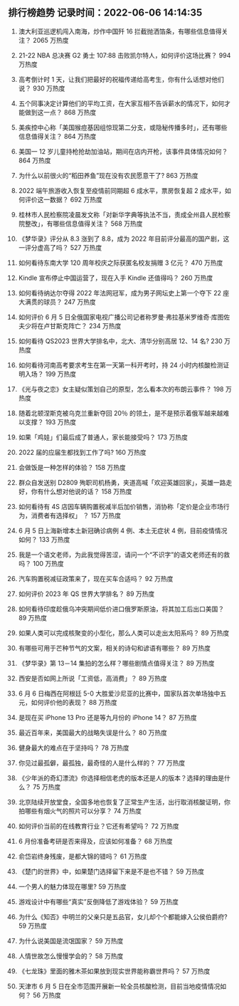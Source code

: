 
## 排行榜趋势 记录时间：2022-06-06 14:14:35
  
  1. 澳大利亚巡逻机闯入南海，炒作中国歼 16 拦截抛洒箔条，有哪些信息值得关注？ 2065 万热度
    
  2. 21-22 NBA 总决赛 G2 勇士 107:88 击败凯尔特人，如何评价这场比赛？ 994 万热度
    
  3. 高考倒计时 1 天，让我们把最好的祝福传递给高考生，你有什么话想对他们说？ 930 万热度
    
  4. 五个同事决定计算他们的平均工资，在大家互相不告诉薪水的情况下，如何才能做到这一点？ 868 万热度
    
  5. 美疾控中心称「美国猴痘基因组惊现第二分支，或隐秘传播多时」，还有哪些信息值得关注？ 864 万热度
    
  6. 美国一 12 岁儿童持枪抢劫加油站，期间在店内开枪，该事件具体情况如何？ 864 万热度
    
  7. 为什么以前很火的“稻田养鱼”现在没有农民愿意干了? 863 万热度
    
  8. 2022 端午旅游收入恢复至疫情前同期超 6 成水平，票房恢复超 2 成水平，如何评价这一数据？ 692 万热度
    
  9. 桂林市人民检察院凌晨发文称「对新华字典等执法不当，责成全州县人民检察院整改」，有哪些信息值得关注？ 568 万热度
    
  10. 《梦华录》评分从 8.3 涨到了 8.8，成为 2022 年目前评分最高的国产剧，这一评分虚高了吗？ 527 万热度
    
  11. 如何看待东南大学 120 周年校庆之际获匿名校友捐赠 3 亿元？ 470 万热度
    
  12. Kindle 宣布停止中国运营了，现在入手 Kindle 还值得吗？ 260 万热度
    
  13. 如何看待纳达尔夺得 2022 年法网冠军，成为男子网坛史上第一个夺下 22 座大满贯的球员？ 247 万热度
    
  14. 如何评价 6 月 5 日全俄国家电视广播公司记者称罗曼·弗拉基米罗维奇·库图佐夫少将在卢甘斯克阵亡？ 234 万热度
    
  15. 如何看待 QS2023 世界大学排名中，北大、清华分别高居 12、14 名? 230 万热度
    
  16. 如何看待河南高考要求考生在第一天第一科开考时，持 24 小时内核酸检测证明入场？ 199 万热度
    
  17. 《光与夜之恋》女主疑似策划自己的原型，怎么看本次的布朗云事件？ 198 万热度
    
  18. 随着北顿涅斯克被乌克兰重新夺回 20％ 的领土，是不是预示着俄军越来越难以支撑？ 193 万热度
    
  19. 如果「鸡娃」们最后成了普通人，家长能接受吗？ 173 万热度
    
  20. 2022 届的应届生都找到工作了吗? 160 万热度
    
  21. 会做饭是一种怎样的体验？ 158 万热度
    
  22. 群众自发送别 D2809 殉职司机杨勇，夹道高喊「欢迎英雄回家」，英雄一路走好，你有什么想对他说的话？ 158 万热度
    
  23. 如何看待有 4S 店因车辆购置税减半后加价销售，消协称「定价是企业市场行为，消费者有选择权」 ？ 157 万热度
    
  24. 6 月 5 日上海新增本土新冠确诊病例 4 例、本土无症状 4 例，目前疫情情况如何？ 133 万热度
    
  25. 我是一个语文老师，为此我觉得苦涩，请问一个“不识字”的语文老师还有的救吗？ 100 万热度
    
  26. 汽车购置税减征政策来了，现在买车合适吗？ 92 万热度
    
  27. 如何评价 2023 年 QS 世界大学排名？ 89 万热度
    
  28. 如何看待印度趁俄乌冲突期间低价进口俄罗斯原油，将其加工后出口美国？ 89 万热度
    
  29. 如果人类可以完成核聚变的小型化，那么人类可以走出太阳系吗？ 89 万热度
    
  30. 有哪些可用于芒种节气的文案，相关的诗句和谚语有哪些？ 89 万热度
    
  31. 《梦华录》第 13－14 集拍的怎么样？哪些剧情点值得关注？ 89 万热度
    
  32. 西安是否如网上所说「工资低，高消费」？ 89 万热度
    
  33. 6 月 6 日梅西在阿根廷 5-0 大胜爱沙尼亚的比赛中，国家队首次单场独中五元，如何评价他的表现？ 88 万热度
    
  34. 是现在买 iPhone 13 Pro 还是等九月份的 iPhone 14？ 87 万热度
    
  35. 最近百年来，美国最大的战略失误是什么？ 80 万热度
    
  36. 健身最大的难点在于坚持吗？ 78 万热度
    
  37. 你见过最孤僻，最孤独，最奇怪的人是什么样的？ 77 万热度
    
  38. 《少年派的奇幻漂流》你选择相信老虎的版本还是人的版本？选择的理由是什么？ 75 万热度
    
  39. 北京陆续开放堂食，全国多地也恢复了正常生产生活，出行取消核酸证明，你拍哪些有烟火气的照片可以分享？ 74 万热度
    
  40. 如何评价当前的在线教育行业？它还有希望吗？ 72 万热度
    
  41. 6 月份准备考研是否来得及，应该如何准备？ 68 万热度
    
  42. 俞岱岩终身残废，是都大锦的错吗？ 61 万热度
    
  43. 《楚门的世界》中，如果楚门选择留下来是不是也不错？ 59 万热度
    
  44. 一个男人的魅力体现在哪里? 59 万热度
    
  45. 游戏设计中有哪些“真实”反倒降低了游戏体验？ 59 万热度
    
  46. 为什么《知否》中明兰的父亲只是五品官，女儿却个个都能嫁入公侯伯爵府? 59 万热度
    
  47. 为什么说美国是流氓国家？ 59 万热度
    
  48. 人情世故怎么慢慢学会的？ 58 万热度
    
  49. 《七龙珠》里面的雅木茶如果放到现实世界能称霸世界吗？ 57 万热度
    
  50. 天津市 6 月 5 日在全市范围开展新一轮全员核酸检测，目前当地疫情情况如何？ 56 万热度
    